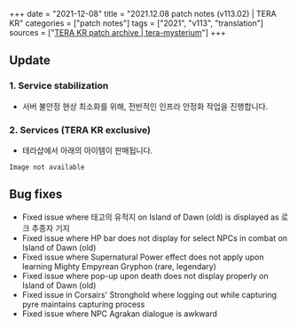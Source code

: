 +++
date = "2021-12-08"
title = "2021.12.08 patch notes (v113.02) | TERA KR"
categories = ["patch notes"]
tags = ["2021", "v113", "translation"]
sources = ["[TERA KR patch archive | tera-mysterium](/ko/patch/2021/v113-02)"]
+++

## Update

### **1.** Service stabilization
- 서버 불안정 현상 최소화를 위해, 전반적인 인프라 안정화 작업을 진행합니다.

### **2.** Services (TERA KR exclusive)
- 테라샵에서 아래의 아이템이 판매됩니다.

`Image not available`

## Bug fixes

- Fixed issue where 태고의 유적지 on Island of Dawn (old) is displayed as 로크 추종자 기지
- Fixed issue where HP bar does not display for select NPCs in combat on Island of Dawn (old)
- Fixed issue where Supernatural Power effect does not apply upon learning Mighty Empyrean Gryphon (rare, legendary)
- Fixed issue where pop-up upon death does not display properly on Island of Dawn (old)
- Fixed issue in Corsairs' Stronghold where logging out while capturing pyre maintains capturing process
- Fixed issue where NPC Agrakan dialogue is awkward
